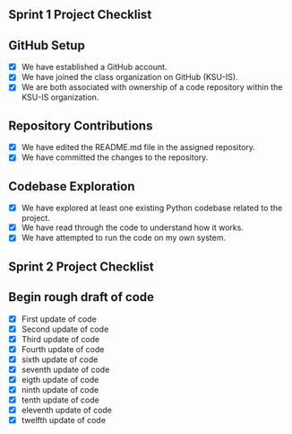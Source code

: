 ## Sprint 1 Project Checklist
## GitHub Setup
- [x] We have established a GitHub account.  
- [x] We have joined the class organization on GitHub (KSU-IS).  
- [x] We are both associated with ownership of a code repository within the KSU-IS organization.

## Repository Contributions
- [x] We have edited the README.md file in the assigned repository.  
- [x] We have committed the changes to the repository.

## Codebase Exploration
- [x] We have explored at least one existing Python codebase related to the project.  
- [x] We have read through the code to understand how it works.  
- [x] We have attempted to run the code on my own system.

## Sprint 2 Project Checklist
## Begin rough draft of code
- [x] First update of code
- [x] Second update of code
- [x] Third update of code
- [x] Fourth update of code
- [x] sixth update of code
- [x] seventh update of code
- [x] eigth update of code
- [x] ninth update of code
- [x] tenth update of code
- [x] eleventh update of code
- [x] twelfth update of code
